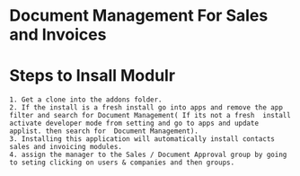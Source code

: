 # Document Management For Sales and  Invoices

# Steps to Insall Modulr
    1. Get a clone into the addons folder.
    2. If the install is a fresh install go into apps and remove the app filter and search for Document Management( If its not a fresh  install activate developer mode from setting and go to apps and update applist. then search for  Document Management).
    3. Installing this application will automatically install contacts sales and invoicing modules.
    4. assign the manager to the Sales / Document Approval group by going to seting clicking on users & companies and then groups.



